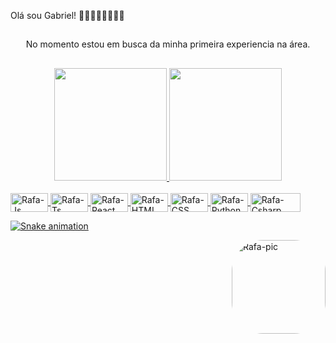  Olá sou Gabriel!
🍈🍈🍈🍈🍈🍈🍈🍈

##

<div align ="center">No momento estou em busca da minha primeira experiencia na área. </div>

##

<div align="center">
  <a href="https://github.com/Turbinagmc">
  <img height="180em" src="https://github-readme-stats.vercel.app/api?username=Turbinagmc&show_icons=false&theme=dark&include_all_commits=true&count_private=true"/>
  <img height="180em" src="https://github-readme-stats.vercel.app/api/top-langs/?username=Turbinagmc&layout=compact&langs_count=7&theme=dark"/>
</div>
  
</div>
<div style="display: inline_block"><br>
  <img align="center" alt="Rafa-Js" height="30" width="60" src="https://img.shields.io/badge/HTML-239120?style=for-the-badge&logo=html5&logoColor=white">
  <img align="center" alt="Rafa-Ts" height="30" width="60" src="https://img.shields.io/badge/CSS-239120?&style=for-the-badge&logo=css3&logoColor=white">
  <img align="center" alt="Rafa-React" height="30" width="60" src="https://img.shields.io/badge/HTML5-E34F26?style=for-the-badge&logo=html5&logoColor=white">
  <img align="center" alt="Rafa-HTML" height="30" width="60" src="https://img.shields.io/badge/CSS3-1572B6?style=for-the-badge&logo=css3&logoColor=white">
  <img align="center" alt="Rafa-CSS" height="30" width="60" src="https://img.shields.io/badge/C%2B%2B-00599C?style=for-the-badge&logo=c%2B%2B&logoColor=white">
  <img align="center" alt="Rafa-Python" height="30" width="60" src="https://img.shields.io/badge/PHP-777BB4?style=for-the-badge&logo=php&logoColor=white">
  <img align="center" alt="Rafa-Csharp" height="30" width="80" src="https://img.shields.io/badge/Python-14354C?style=for-the-badge&logo=python&logoColor=white">
  

 ![Snake animation](https://github.com/Turbinagmc/Turbinagmc/blob/output/github-contribution-grid-snake.svg)
 
<img align="right" alt="Rafa-pic" height="150" style="border-radius:50px;" src="https://images.squarespace-cdn.com/content/v1/5858564c2e69cfd1ae452a43/1554754230187-GVLBCQP3FMFLZOT6UZ89/MONKEY+WALK-RUXLY.gif">
</div>
